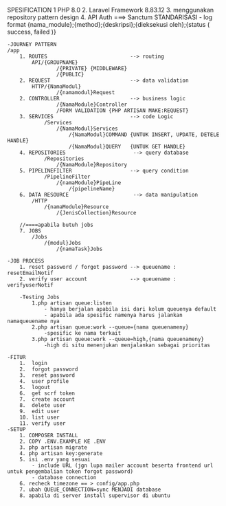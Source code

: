   SPESIFICATION
        1 PHP 8.0
        2. Laravel Framework 8.83.12
        3. menggunakan repository pattern design
        4. API Auth ===> Sanctum
  STANDARISASI
    - log format
     {nama_module};{method};{deskripsi};{dieksekusi oleh};{status ( success, failed )}

    -JOURNEY PATTERN
    /app
        1. ROUTES                           --> routing
            API/{GROUPNAME}
                    /{PRIVATE} {MIDDLEWARE}
                    /{PUBLIC}
        2. REQUEST                          --> data validation
            HTTP/{NamaModul}
                    /{namamodul}Request
        2. CONTROLLER                       --> business logic
                    /{NamaModule}Controller
                    /FORM VALIDATION {PHP ARTISAN MAKE:REQUEST}
        3. SERVICES                         --> code Logic
                /Services
                    /{NamaModul}Services
                        /{NamaModul}COMMAND {UNTUK INSERT, UPDATE, DETELE HANDLE}
                        /{NamaModul}QUERY   {UNTUK GET HANDLE}
        4. REPOSITORIES                      --> query database
                /Repositories
                    /{NamaModule}Repository
        5. PIPELINEFILTER                   --> query condition
                /PipelineFilter
                    /{namaModule}PipeLine
                        /{pipelineName}
        6. DATA RESOURCE                     --> data manipulation
            /HTTP
                /{namaModule}Resource
                    /{JenisCollection}Resource

        //====apabila butuh jobs
        7. JOBS
            /Jobs
                /{modul}Jobs
                    /{namaTask}Jobs

    -JOB PROCESS
        1. reset password / forgot password --> queuename : resetEmailNotif 
        2. verify user account              --> queuename : verifyuserNotif   
        
        -Testing Jobs
            1.php artisan queue:listen
                - hanya berjalan apabila isi dari kolum queuenya default
                - apabila ada spesific namenya harus jalankan namaqueuename nya
            2.php artisan queue:work --queue={nama queuenameny} 
                -spesific ke nama terkait
            3.php artisan queue:work --queue=high,{nama queuenameny} 
                -high di situ menenjukan menjalankan sebagai prioritas

    -FITUR
        1.  login
        2.  forgot password
        3.  reset password
        4.  user profile
        5.  logout
        6.  get scrf token
        7.  create account
        8.  delete user
        9.  edit user
        10. list user
        11. verify user
    -SETUP
        1. COMPOSER INSTALL
        2. COPY .ENV.EXAMPLE KE .ENV
        3. php artisan migrate
        4. php artisan key:generate
        5. isi .env yang sesuai 
            - include URL (jgn lupa mailer account beserta frontend url untuk pengembalian token forgot password)
            - database connection
        6. recheck timezone == > config/app.php
        7. ubah QUEUE_CONNECTION=sync MENJADI database
        8. apabila di server install supervisor di ubuntu
    


